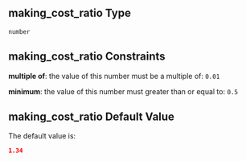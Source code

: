 ## making\_cost\_ratio Type

`number`

## making\_cost\_ratio Constraints

**multiple of**: the value of this number must be a multiple of: `0.01`

**minimum**: the value of this number must greater than or equal to: `0.5`

## making\_cost\_ratio Default Value

The default value is:

```json
1.34
```
